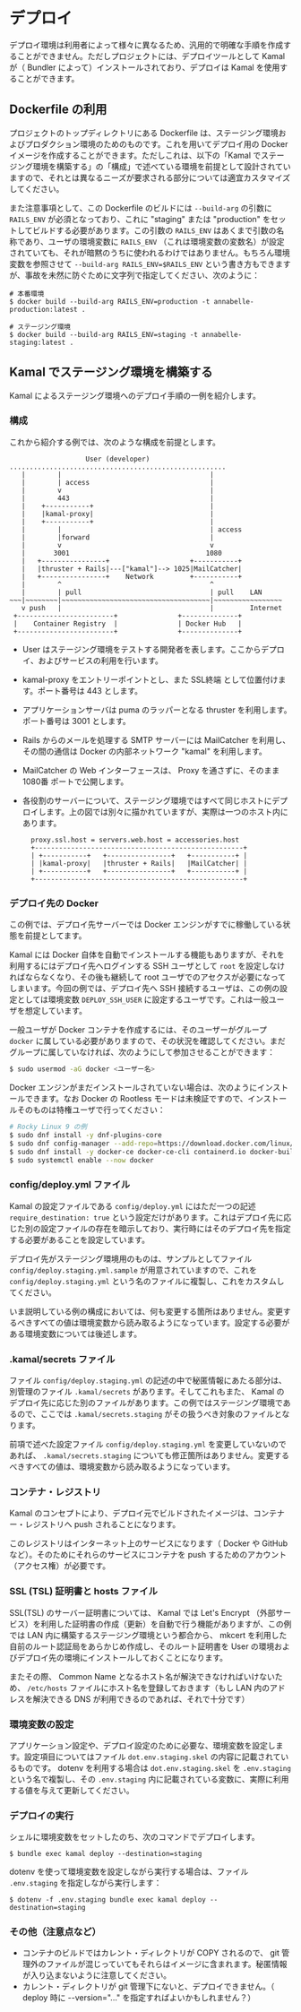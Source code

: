 # デプロイ

デプロイ環境は利用者によって様々に異なるため、汎用的で明確な手順を作成することができません。ただしプロジェクトには、デプロイツールとして Kamal が（ Bundler によって）インストールされており、デプロイは Kamal を使用することができます。

## Dockerfile の利用

プロジェクトのトップディレクトリにある Dockerfile は、ステージング環境およびプロダクション環境のためのものです。これを用いてデプロイ用の Docker イメージを作成することができます。ただしこれは、以下の「Kamal でステージング環境を構築する」の「構成」で述べている環境を前提として設計されていますので、それとは異なるニーズが要求される部分については適宜カスタマイズしてください。

また注意事項として、この Dockerfile のビルドには `--build-arg` の引数に `RAILS_ENV` が必須となっており、これに "staging" または "production" をセットしてビルドする必要があります。この引数の `RAILS_ENV` はあくまで引数の名称であり、ユーザの環境変数に `RAILS_ENV` （これは環境変数の変数名）が設定されていても、それが暗黙のうちに使われるわけではありません。もちろん環境変数を参照させて `--build-arg RAILS_ENV=$RAILS_ENV` という書き方もできますが、事故を未然に防ぐために文字列で指定してください、次のように：

```
# 本番環境
$ docker build --build-arg RAILS_ENV=production -t annabelle-production:latest .
```

```
# ステージング環境
$ docker build --build-arg RAILS_ENV=staging -t annabelle-staging:latest .
```

## Kamal でステージング環境を構築する

Kamal によるステージング環境へのデプロイ手順の一例を紹介します。

### 構成

これから紹介する例では、次のような構成を前提とします。

```
                   User (developer)
......................................................
   |        |                                     |
   |        | access                              |
   |        v                                     |
   |        443                                   |
   |    +-----------+                             |
   |    |kamal-proxy|                             |
   |    +-----------+                             |
   |        |                                     | access
   |        |forward                              |
   |        v                                     v
   |       3001                                  1080
   |   +----------------+                    +-----------+
   |   |thruster + Rails|---["kamal"]--> 1025|MailCatcher|
   |   +----------------+    Network         +-----------+
   |        ^                                     ^
   |        | pull                                | pull    LAN
~~~|~~~~~~~~|~~~~~~~~~~~~~~~~~~~~~~~~~~~~~~~~~~~~~|~~~~~~~~~~~~~~~~~
   v push   |                                     |         Internet
 +------------------------+               +--------------+
 |    Container Registry  |               | Docker Hub   |
 +------------------------+               +--------------+
```

- User はステージング環境をテストする開発者を表します。ここからデプロイ、およびサービスの利用を行います。
- kamal-proxy をエントリーポイントとし、また SSL終端 として位置付けます。ポート番号は 443 とします。
- アプリケーションサーバは puma のラッパーとなる thruster を利用します。ポート番号は 3001 とします。
- Rails からのメールを処理する SMTP サーバーには MailCatcher を利用し、その間の通信は Docker の内部ネットワーク "kamal" を利用します。
- MailCatcher の Web インターフェースは、 Proxy を通さずに、そのまま 1080番 ポートで公開します。
- 各役割のサーバーについて、ステージング環境ではすべて同じホストにデプロイします。上の図では別々に描かれていますが、実際は一つのホスト内にあります。

  ```
    proxy.ssl.host = servers.web.host = accessories.host
    +----------------------------------------------------+
    | +-----------+   +----------------+   +-----------+ |
    | |kamal-proxy|   |thruster + Rails|   |MailCatcher| |
    | +-----------+   +----------------+   +-----------+ |
    +----------------------------------------------------+
  ```

### デプロイ先の Docker

この例では、デプロイ先サーバーでは Docker エンジンがすでに稼働している状態を前提としてます。

Kamal には Docker 自体を自動でインストールする機能もありますが、それを利用するにはデプロイ先へログインする SSH ユーザとして `root` を設定しなければならなくなり、その後も継続して root ユーザでのアセクスが必要になってしまいます。今回の例では、デプロイ先へ SSH 接続するユーザは、この例の設定としては環境変数 `DEPLOY_SSH_USER` に設定するユーザです。これは一般ユーザを想定しています。

一般ユーザが Docker コンテナを作成するには、そのユーザーがグループ `docker` に属している必要がありますので、その状況を確認してください。まだグループに属していなければ、次のようにして参加させることができます：

```sh
$ sudo usermod -aG docker <ユーザー名>
```

Docker エンジンがまだインストールされていない場合は、次のようにインストールできます。なお Docker の Rootless モードは未検証ですので、インストールそのものは特権ユーザで行ってください：

```sh
# Rocky Linux 9 の例
$ sudo dnf install -y dnf-plugins-core
$ sudo dnf config-manager --add-repo=https://download.docker.com/linux/centos/docker-ce.repo
$ sudo dnf install -y docker-ce docker-ce-cli containerd.io docker-buildx-plugin docker-compose-plugin
$ sudo systemctl enable --now docker
```

### config/deploy.yml ファイル

Kamal の設定ファイルである `config/deploy.yml` にはただ一つの記述 `require_destination: true` という設定だけがあります。これはデプロイ先に応じた別の設定ファイルの存在を暗示しており、実行時にはそのデプロイ先を指定する必要があることを設定しています。

デプロイ先がステージング環境用のものは、サンプルとしてファイル `config/deploy.staging.yml.sample` が用意されていますので、これを `config/deploy.staging.yml` という名のファイルに複製し、これをカスタムしてください。

いま説明している例の構成においては、何も変更する箇所はありません。変更するべきすべての値は環境変数から読み取るようになっています。設定する必要がある環境変数については後述します。

### .kamal/secrets ファイル

ファイル `config/deploy.staging.yml` の記述の中で秘匿情報にあたる部分は、別管理のファイル `.kamal/secrets` があります。そしてこれもまた、 Kamal のデプロイ先に応じた別のファイルがあります。この例ではステージング環境であるので、ここでは `.kamal/secrets.staging` がその扱うべき対象のファイルとなります。

前項で述べた設定ファイル `config/deploy.staging.yml` を変更していないのであれば、 `.kamal/secrets.staging` についても修正箇所はありません。変更するべきすべての値は、環境変数から読み取るようになっています。

### コンテナ・レジストリ

Kamal のコンセプトにより、デプロイ元でビルドされたイメージは、コンテナー・レジストリへ push されることになります。

このレジストリはインターネット上のサービスになります（ Docker や GitHub など）。そのためにそれらのサービスにコンテナを push するためのアカウント（アクセス権）が必要です。

### SSL (TSL) 証明書と hosts ファイル

SSL(TSL) のサーバー証明書については、 Kamal では Let's Encrypt （外部サービス）を利用した証明書の作成（更新）を自動で行う機能がありますが、この例では LAN 内に構築するステージング環境という都合から、 mkcert を利用した自前のルート認証局をあらかじめ作成し、そのルート証明書を User の環境およびデプロイ先の環境にインストールしておくことになります。

またその際、 Common Name となるホスト名が解決できなければいけないため、 `/etc/hosts` ファイルにホスト名を登録しておきます（もし LAN 内のアドレスを解決できる DNS が利用できるのであれば、それで十分です）

### 環境変数の設定

アプリケーション設定や、デプロイ設定のために必要な、環境変数を設定します。設定項目についてはファイル `dot.env.staging.skel` の内容に記載されているものです。 dotenv を利用する場合は `dot.env.staging.skel` を `.env.staging` という名で複製し、その `.env.staging` 内に記載されている変数に、実際に利用する値を与えて更新してください。

### デプロイの実行

シェルに環境変数をセットしたのち、次のコマンドでデプロイします。

```
$ bundle exec kamal deploy --destination=staging
```

dotenv を使って環境変数を設定しながら実行する場合は、ファイル `.env.staging` を指定しながら実行します：

```
$ dotenv -f .env.staging bundle exec kamal deploy --destination=staging
```

### その他（注意点など）

- コンテナのビルドではカレント・ディレクトリが COPY されるので、 git 管理外のファイルが混じっていてもそれらはイメージに含まれます。秘匿情報が入り込まないように注意してください。
- カレント・ディレクトリが git 管理下にないと、デプロイできません。（ deploy 時に --version="..." を指定すればよいかもしれません？）
